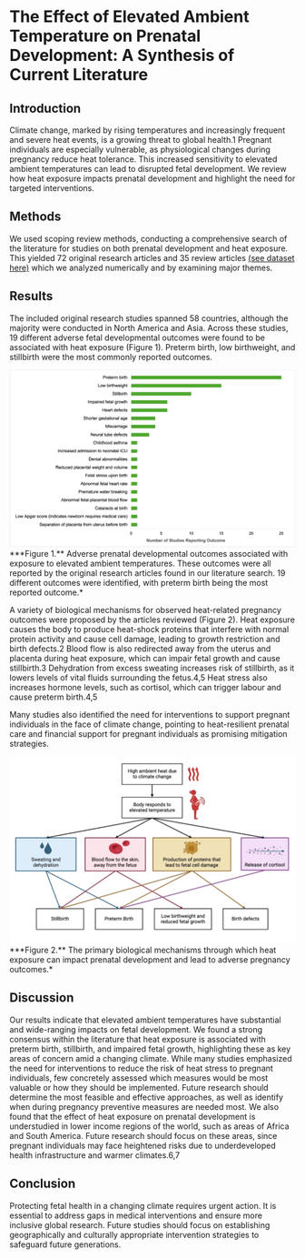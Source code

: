 # The Effect of Elevated Ambient Temperature on Prenatal Development: A Synthesis of Current Literature

## Introduction
Climate change, marked by rising temperatures and increasingly frequent and severe heat events, is a growing threat to global health.1 Pregnant individuals are especially vulnerable, as physiological changes during pregnancy reduce heat tolerance. This increased sensitivity to elevated ambient temperatures can lead to disrupted fetal development. We review how heat exposure impacts prenatal development and highlight the need for targeted interventions.


## Methods
We used scoping review methods, conducting a comprehensive search of the literature for studies on both prenatal development and heat exposure. This yielded 72 original research articles and 35 review articles [(see dataset here)](106ReferenceList.md) which we analyzed numerically and by examining major themes. 

## Results
The included original research studies spanned 58 countries, although the majority were conducted in North America and Asia. Across these studies, 19 different adverse fetal developmental outcomes were found to be associated with heat exposure (Figure 1). Preterm birth, low birthweight, and stillbirth were the most commonly reported outcomes.

<img src="Execsumm_bargraph.png" alt="Bar graph" width="800"/>
***Figure 1.** Adverse prenatal developmental outcomes associated with exposure to elevated ambient temperatures. These outcomes were all reported by the original research articles found in our literature search. 19 different outcomes were identified, with preterm birth being the most reported outcome.*

A variety of biological mechanisms for observed heat-related pregnancy outcomes were proposed by the articles reviewed (Figure 2). Heat exposure causes the body to produce heat-shock proteins that interfere with normal protein activity and cause cell damage, leading to growth restriction and birth defects.2 Blood flow is also redirected away from the uterus and placenta during heat exposure, which can impair fetal growth and cause stillbirth.3 Dehydration from excess sweating increases risk of stillbirth, as it lowers levels of vital fluids surrounding the fetus.4,5 Heat stress also increases hormone levels, such as cortisol, which can trigger labour and cause preterm birth.4,5

Many studies also identified the need for interventions to support pregnant individuals in the face of climate change, pointing to heat-resilient prenatal care and financial support for pregnant individuals as promising mitigation strategies. 

<img src="Execsumm_flowchart.jpeg" alt="Flow chart" width="800"/>
***Figure 2.** The primary biological mechanisms through which heat exposure can impact prenatal development and lead to adverse pregnancy outcomes.*

## Discussion 
Our results indicate that elevated ambient temperatures have substantial and wide-ranging impacts on fetal development. We found a strong consensus within the literature that heat exposure is associated with preterm birth, stillbirth, and impaired fetal growth, highlighting these as key areas of concern amid a changing climate. While many studies emphasized the need for interventions to reduce the risk of heat stress to pregnant individuals, few concretely assessed which measures would be most valuable or how they should be implemented. Future research should determine the most feasible and effective approaches, as well as identify when during pregnancy preventive measures are needed most. We also found that the effect of heat exposure on prenatal development is understudied in lower income regions of the world, such as areas of Africa and South America. Future research should focus on these areas, since pregnant individuals may face heightened risks due to underdeveloped health infrastructure and warmer climates.6,7

## Conclusion
Protecting fetal health in a changing climate requires urgent action. It is essential to address gaps in medical interventions and ensure more inclusive global research. Future studies should focus on establishing geographically and culturally appropriate intervention strategies to safeguard future generations.




